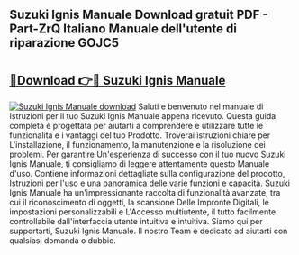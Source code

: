 ## Suzuki Ignis Manuale Download gratuit PDF - Part-ZrQ Italiano Manuale dell'utente di riparazione GOJC5

# <h2><a href="http://dfa9qcb.blite.top/?on=Suzuki+Ignis+Manuale">🔗Download 👉🔴 Suzuki Ignis Manuale</a></h2>

[![Suzuki Ignis Manuale download](https://i.imgur.com/lujVjoI.png)](http://dfa9qcb.blite.top/?on=Suzuki+Ignis+Manuale)
Saluti e benvenuto nel manuale di Istruzioni per il tuo Suzuki Ignis Manuale appena ricevuto. Questa guida completa è progettata per aiutarti a comprendere e utilizzare tutte le funzionalità e i vantaggi del tuo Prodotto. Troverai istruzioni chiare per L'installazione, il funzionamento, la manutenzione e la risoluzione dei problemi. Per garantire Un'esperienza di successo con il tuo nuovo Suzuki Ignis Manuale, ti consigliamo di leggere attentamente questo Manuale d'uso. Contiene informazioni dettagliate sulla configurazione del prodotto, Istruzioni per l'uso e una panoramica delle varie funzioni e capacità. Suzuki Ignis Manuale ha un'impressionante raccolta di funzionalità avanzate, tra cui il riconoscimento di oggetti, la scansione Delle Impronte Digitali, le impostazioni personalizzabili e L'Accesso multiutente, il tutto facilmente controllabile dall'interfaccia utente intuitiva e intuitiva. Siamo qui per supportarti, Suzuki Ignis Manuale. Il nostro Team è dedicato ad aiutarti con qualsiasi domanda o dubbio.
